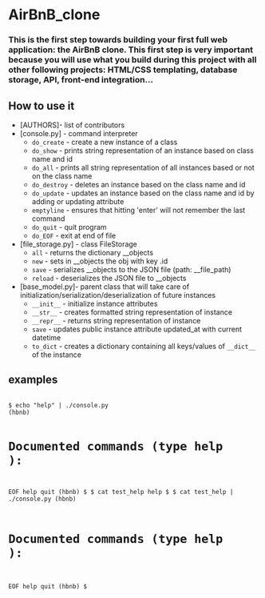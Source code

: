 # AirBnB_clone

<h3> This is the first step towards building your first full web application: the AirBnB clone. This first step is very important because you will use what you build during this project with all other following projects: HTML/CSS templating, database storage, API, front-end integration… </h3>

<h2> How to use it </h2>
<ul>
<li>[AUTHORS]- list of contributors</li>
<li>[console.py] - command interpreter
<ul>
<li><code>do_create</code> - create a new instance of a class</li>
<li><code>do_show</code> - prints string representation of an instance based on class name and id</li>
<li><code>do_all</code> - prints all string representation of all instances based or not on the class name</li>
<li><code>do_destroy</code> - deletes an instance based on the class name and id</li>
<li><code>do_update</code> - updates an instance based on the class name and id by adding or updating attribute</li>
<li><code>emptyline</code> - ensures that hitting 'enter' will not remember the last command</li>
<li><code>do_quit</code> - quit program</li>
<li><code>do_EOF</code> - exit at end of file</li>
</ul>
</li>
<li>[file_storage.py] - class FileStorage
<ul>
<li><code>all</code> - returns the dictionary __objects</li>
<li><code>new</code> - sets in __objects the obj with key .id</li>
<li><code>save</code> - serializes __objects to the JSON file (path: __file_path)</li>
<li><code>reload</code> - deserializes the JSON file to __objects</li>
</ul>
</li>
<li>[base_model.py]- parent class that will take care of initialization/serialization/deserialization of future instances
<ul>
<li><code>__init__</code> - initialize instance attributes</li>
<li><code>__str__</code> - creates formatted string representation of instance</li>
<li><code>__repr__</code> - returns string representation of instance</li>
<li><code>save</code> - updates public instance attribute updated_at with current datetime</li>
<li><code>to_dict</code> - creates a dictionary containing all keys/values of <code>__dict__</code> of the instance</li>
</ul>
</li>
</ul>

<h2> examples </h3>
<pre>
<code>
$ echo "help" | ./console.py
(hbnb)

Documented commands (type help <topic>):
========================================
EOF  help  quit
(hbnb) 
$
$ cat test_help
help
$
$ cat test_help | ./console.py
(hbnb)

Documented commands (type help <topic>):
========================================
EOF  help  quit
(hbnb) 
$</code>
</pre>
